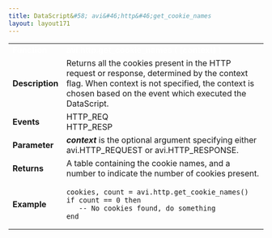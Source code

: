 ```yaml
---
title: DataScript&#58; avi&#46;http&#46;get_cookie_names
layout: layout171
---
```

<table class="table table-hover table table-bordered table-hover">  
<tbody>       
<tr>   
<td><font size="3" color="white"><strong>Function</strong></font></td>
<td><font color="white"><b>avi.http.get_cookie_names ( [context] )</b></font></td>
</tr>
<tr>   
<td><font size="3"><strong>Description</strong></font></td>
<td>Returns all the cookies present in the HTTP request or response, determined by the context flag.  When context is not specified, the context is chosen based on the event which executed the DataScript.</td>
</tr>
<tr>   
<td><font size="3"><strong>Events</strong></font></td>
<td>HTTP_REQ<br> HTTP_RESP</td>
</tr>
<tr>   
<td><font size="3"><strong>Parameter</strong></font></td>
<td><strong><em>context</em> </strong>is the optional argument specifying either avi.HTTP_REQUEST or avi.HTTP_RESPONSE.</td>
</tr>
<tr>   
<td><font size="3"><strong>Returns</strong></font></td>
<td>A table containing the cookie names, and a number to indicate the number of cookies present.</td>
</tr>
<tr>   
<td><font size="3"><strong>Example</strong></font></td>
<td><!-- Crayon Syntax Highlighter v2.7.1 --> <pre><code class="language-lua">cookies, count = avi.http.get_cookie_names()
if count == 0 then
   -- No cookies found, do something
end</code></pre> 
<!-- [Format Time: 0.0013 seconds] --></td>
</tr>
</tbody>
</table> 